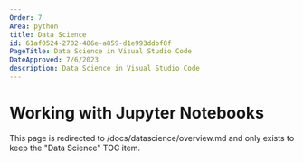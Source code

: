 ```yaml
---
Order: 7
Area: python
title: Data Science
id: 61af0524-2702-486e-a859-d1e993ddbf8f
PageTitle: Data Science in Visual Studio Code
DateApproved: 7/6/2023
description: Data Science in Visual Studio Code
---
```


# Working with Jupyter Notebooks

This page is redirected to /docs/datascience/overview.md and only exists to keep the "Data Science" TOC item.
